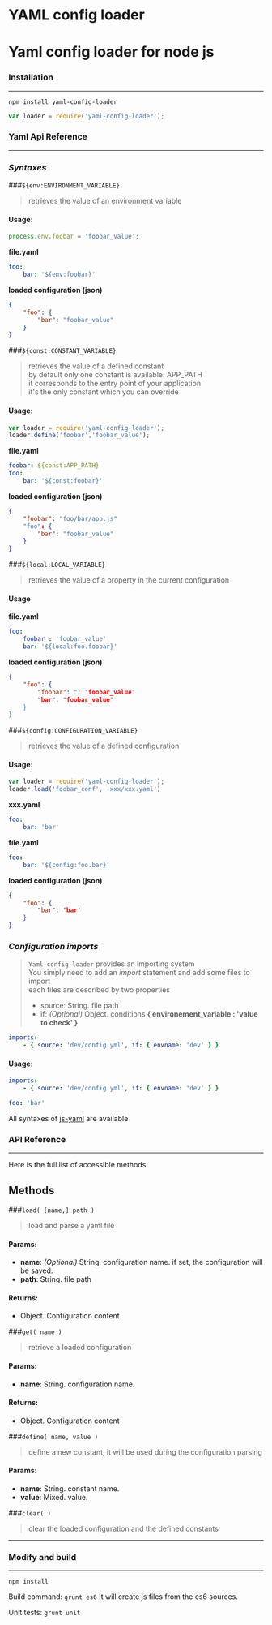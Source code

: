 # YAML config loader
Yaml config loader for node js
=======================

### Installation
------------

`npm install yaml-config-loader`  

````javascript
var loader = require('yaml-config-loader');
````

### Yaml Api Reference
------------

### *Syntaxes*

###`${env:ENVIRONMENT_VARIABLE}`
> retrieves the value of an environment variable

#### Usage:
````javascript
process.env.foobar = 'foobar_value';
````
**file.yaml**
````yaml
foo:
	bar: '${env:foobar}'
````
**loaded configuration (json)**
````json
{
	"foo": {
		"bar": "foobar_value"
	}
}
````

###`${const:CONSTANT_VARIABLE}`
> retrieves the value of a defined constant  
> by default only one constant is available: APP_PATH  
> it corresponds to the entry point of your application  
> it's the only constant which you can override  

#### Usage:
````javascript
var loader = require('yaml-config-loader');
loader.define('foobar','foobar_value');
````
**file.yaml**
````yaml
foobar: ${const:APP_PATH}
foo:
	bar: '${const:foobar}'
````
**loaded configuration (json)**
````json
{
	"foobar": "foo/bar/app.js"
	"foo": {
		"bar": "foobar_value"
	}
}
````

###`${local:LOCAL_VARIABLE}`
> retrieves the value of a property in the current configuration

#### Usage
**file.yaml**
````yaml
foo:
	foobar : 'foobar_value'
	bar: '${local:foo.foobar}'
````
**loaded configuration (json)**
````json
{
	"foo": {
		"foobar": ": "foobar_value"
		"bar": "foobar_value"
	}
}
````

###`${config:CONFIGURATION_VARIABLE}`
> retrieves the value of a defined configuration  

#### Usage:
````javascript
var loader = require('yaml-config-loader');
loader.load('foobar_conf', 'xxx/xxx.yaml')
````
**xxx.yaml**
````yaml
foo:
	bar: 'bar'
````
**file.yaml**
````yaml
foo:
	bar: '${config:foo.bar}'
````
**loaded configuration (json)**
````json
{
	"foo": {
		"bar": 'bar'
	}
}
````

### *Configuration imports*
> `Yaml-config-loader` provides an importing system  
> You simply need to add an *import* statement and add some files to import  
> each files are described by two properties  
> - source: String. file path
> - if: *(Optional)* Object. conditions **{ environement_variable : 'value to check' }**

````yaml
imports:
    - { source: 'dev/config.yml', if: { envname: 'dev' } }
````

#### Usage:
````yaml
imports:
    - { source: 'dev/config.yml', if: { envname: 'dev' } }

foo: 'bar'
````


All syntaxes of [js-yaml](https://github.com/nodeca/js-yaml) are available

### API Reference
------------

Here is the full list of accessible methods:

## Methods

###`load( [name,] path )`
> load and parse a yaml file

#### Params:
 - **name**: *(Optional)* String. configuration name.
 if set, the configuration will be saved.
 - **path**: String. file path

#### Returns:
 - Object. Configuration content

###`get( name )`
> retrieve a loaded configuration

#### Params:
 - **name**: String. configuration name.

#### Returns:
 - Object. Configuration content

###`define( name, value )`
> define a new constant, it will be used during the configuration parsing

#### Params:
 - **name**: String. constant name.
 - **value**: Mixed. value.

###`clear( )`
> clear the loaded configuration and the defined constants

---

### Modify and build
--------------------

`npm install`

Build command: `grunt es6`
It will create js files from the es6 sources.

Unit tests: `grunt unit`

